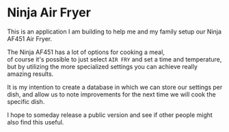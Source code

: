Ninja Air Fryer
===============

This is an application I am building to help me and my family setup our Ninja AF451 Air Fryer.  

The Ninja AF451 has a lot of options for cooking a meal,  
of course it's possible to just select `AIR FRY` and set a time and temperature, but by utilizing the more specialized settings you can achieve really amazing results.  

It is my intention to create a database in which we can store our settings per dish, and allow us to note improvements for the next time we will cook the specific dish.  

I hope to someday release a public version and see if other people might also find this useful.